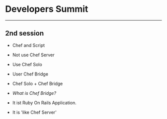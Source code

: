 # Developers Summit 

-----

## 2nd session

* Chef and Script

* Not use Chef Server
* Use Chef Solo
* User Chef Bridge
* Chef Solo + Chef Bridge


* _What is Chef Bridge?_
* It ist Ruby On Rails Application.
* It is 'like Chef Server'
